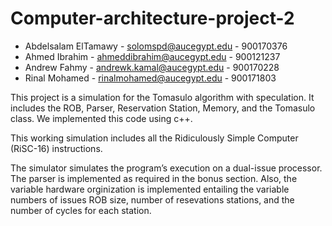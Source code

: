 # Computer-architecture-project-2

- Abdelsalam ElTamawy - solomspd@aucegypt.edu - 900170376 
- Ahmed Ibrahim - ahmeddibrahim@aucegypt.edu - 900121237
- Andrew Fahmy - andrewk.kamal@aucegypt.edu - 900170228
- Rinal Mohamed - rinalmohamed@aucegypt.edu - 900171803

This project is a simulation for the Tomasulo algorithm with speculation. It includes the ROB, Parser, Reservation Station, Memory, and the Tomasulo class. We implemented this code using c++.

This working simulation includes all the Ridiculously Simple Computer (RiSC-16) instructions.

The simulator simulates the program’s execution on a dual-issue processor. The parser is implemented as required in the bonus section. Also, the variable hardware orginization is implemented entailing the variable numbers of issues ROB size, number of resevations stations, and the number of cycles for each station.
